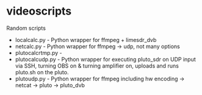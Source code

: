 # videoscripts
Random scripts

* localcalc.py - Python wrapper for ffmpeg + limesdr_dvb
* netcalc.py - Python wrapper for ffmpeg -> udp, not many options
* plutocalcrtmp.py  - 
* plutocalcudp.py - Python wrapper for executing pluto_sdr on UDP input via SSH, turning OBS on & turning amplifier on, uploads and runs pluto.sh on the pluto.
* plutoudp.py - Python wrapper for ffmpeg including hw encoding -> netcat -> pluto -> pluto_dvb
